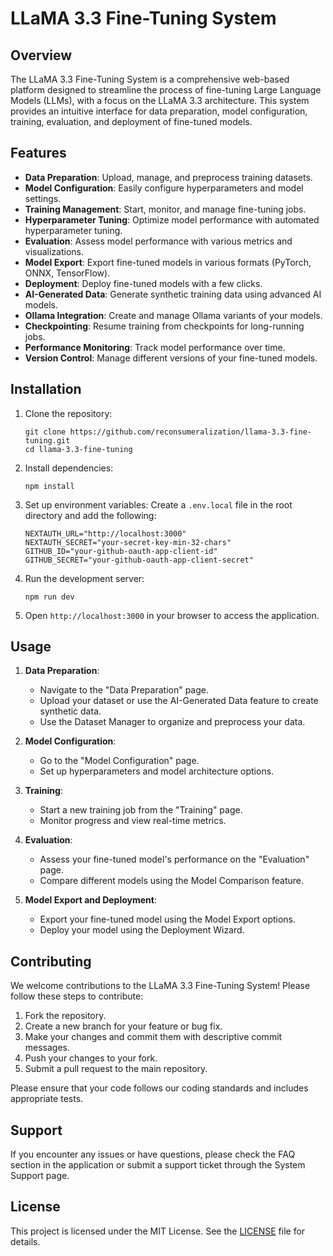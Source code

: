 # LLaMA 3.3 Fine-Tuning System

## Overview

The LLaMA 3.3 Fine-Tuning System is a comprehensive web-based platform designed to streamline the process of fine-tuning Large Language Models (LLMs), with a focus on the LLaMA 3.3 architecture. This system provides an intuitive interface for data preparation, model configuration, training, evaluation, and deployment of fine-tuned models.

## Features

- **Data Preparation**: Upload, manage, and preprocess training datasets.
- **Model Configuration**: Easily configure hyperparameters and model settings.
- **Training Management**: Start, monitor, and manage fine-tuning jobs.
- **Hyperparameter Tuning**: Optimize model performance with automated hyperparameter tuning.
- **Evaluation**: Assess model performance with various metrics and visualizations.
- **Model Export**: Export fine-tuned models in various formats (PyTorch, ONNX, TensorFlow).
- **Deployment**: Deploy fine-tuned models with a few clicks.
- **AI-Generated Data**: Generate synthetic training data using advanced AI models.
- **Ollama Integration**: Create and manage Ollama variants of your models.
- **Checkpointing**: Resume training from checkpoints for long-running jobs.
- **Performance Monitoring**: Track model performance over time.
- **Version Control**: Manage different versions of your fine-tuned models.

## Installation

1. Clone the repository:
   ```
   git clone https://github.com/reconsumeralization/llama-3.3-fine-tuning.git
   cd llama-3.3-fine-tuning
   ```

2. Install dependencies:
   ```
   npm install
   ```

3. Set up environment variables:
   Create a `.env.local` file in the root directory and add the following:
   ```
   NEXTAUTH_URL="http://localhost:3000"
   NEXTAUTH_SECRET="your-secret-key-min-32-chars"
   GITHUB_ID="your-github-oauth-app-client-id"
   GITHUB_SECRET="your-github-oauth-app-client-secret"
   ```

4. Run the development server:
   ```
   npm run dev
   ```

5. Open `http://localhost:3000` in your browser to access the application.

## Usage

1. **Data Preparation**:
   - Navigate to the "Data Preparation" page.
   - Upload your dataset or use the AI-Generated Data feature to create synthetic data.
   - Use the Dataset Manager to organize and preprocess your data.

2. **Model Configuration**:
   - Go to the "Model Configuration" page.
   - Set up hyperparameters and model architecture options.

3. **Training**:
   - Start a new training job from the "Training" page.
   - Monitor progress and view real-time metrics.

4. **Evaluation**:
   - Assess your fine-tuned model's performance on the "Evaluation" page.
   - Compare different models using the Model Comparison feature.

5. **Model Export and Deployment**:
   - Export your fine-tuned model using the Model Export options.
   - Deploy your model using the Deployment Wizard.

## Contributing

We welcome contributions to the LLaMA 3.3 Fine-Tuning System! Please follow these steps to contribute:

1. Fork the repository.
2. Create a new branch for your feature or bug fix.
3. Make your changes and commit them with descriptive commit messages.
4. Push your changes to your fork.
5. Submit a pull request to the main repository.

Please ensure that your code follows our coding standards and includes appropriate tests.

## Support

If you encounter any issues or have questions, please check the FAQ section in the application or submit a support ticket through the System Support page.

## License

This project is licensed under the MIT License. See the [LICENSE](LICENSE) file for details.
